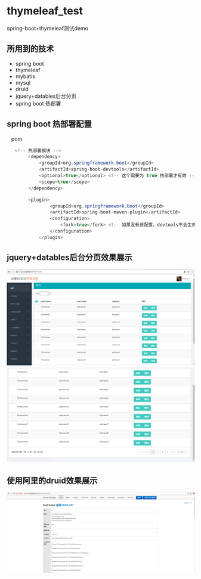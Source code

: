 # thymeleaf_test
  spring-boot+thymeleaf测试demo
  
## 所用到的技术
* spring boot
* thymeleaf
* mybatis
* mysql
* druid
* jquery+datables后台分页
* spring boot 热部署


## spring boot 热部署配置
    pom
```java
   <!-- 热部署模块 -->
        <dependency>
            <groupId>org.springframework.boot</groupId>
            <artifactId>spring-boot-devtools</artifactId>
            <optional>true</optional> <!-- 这个需要为 true 热部署才有效 -->
            <scope>true</scope>
        </dependency>
```

```java
        <plugin>
                <groupId>org.springframework.boot</groupId>
                <artifactId>spring-boot-maven-plugin</artifactId>
                <configuration>
                    <fork>true</fork> <!-- 如果没有该配置，devtools不会生效 -->
                </configuration>
            </plugin>
```


## jquery+datables后台分页效果展示
![image](https://github.com/lcyanxi/thymeleaf_test/raw/master/img/data1.png)
![image](https://github.com/lcyanxi/thymeleaf_test/raw/master/img/data2.png)

## 使用阿里的druid效果展示
![image](https://github.com/lcyanxi/thymeleaf_test/raw/master/img/druid.png)

